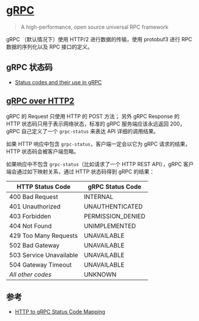 # [gRPC](https://github.com/grpc)

>A high-performance, open source universal RPC framework

gRPC （默认情况下）使用 HTTP/2 进行数据的传输，使用 protobuf3 进行 RPC 数据的序列化以及 RPC 接口的定义。


## gRPC 状态码

- [Status codes and their use in gRPC](https://github.com/grpc/grpc/blob/master/doc/statuscodes.md)

## [gRPC over HTTP2](https://github.com/grpc/grpc/blob/master/doc/PROTOCOL-HTTP2.md)

gRPC 的 Request 只使用 HTTP 的 POST 方法；
另外 gRPC Response 的 HTTP 状态码只用于表示网络状态，标准的 gRPC 服务端应该永远返回 200，gRPC 自己定义了一个 `grpc-status` 来表达 API 详细的调用结果。

如果 HTTP 响应中包含 `grpc-status`，客户端一定会以它为 gRPC 请求的结果，HTTP 状态码会被客户端忽略。

如果响应中不包含 `grpc-status`（比如请求了一个 HTTP REST API），gRPC 客户端会通过如下映射关系，通过 HTTP 状态码得到 gRPC 的结果：

| HTTP Status Code           | gRPC Status Code   |
|----------------------------|--------------------|
| 400 Bad Request            | INTERNAL           |
| 401 Unauthorized           | UNAUTHENTICATED    |
| 403 Forbidden              | PERMISSION\_DENIED |
| 404 Not Found              | UNIMPLEMENTED      |
| 429 Too Many Requests      | UNAVAILABLE        |
| 502 Bad Gateway            | UNAVAILABLE        |
| 503 Service Unavailable    | UNAVAILABLE        |
| 504 Gateway Timeout        | UNAVAILABLE        |
| _All other codes_          | UNKNOWN            |


## 参考

- [HTTP to gRPC Status Code Mapping](https://github.com/grpc/grpc/blob/master/doc/http-grpc-status-mapping.md)
